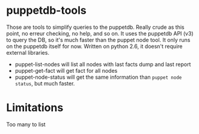 # puppetdb-tools

Those are tools to simplify queries to the puppetdb. Really crude as this point, no erreur checking, no help, and so on. It uses the puppetdb API (v3) to query the DB, so it's much faster than the puppet node tool. It only runs on the puppetdb itself for now. Written on python 2.6, it doesn't require external libraries.

* puppet-list-nodes will list all nodes with last facts dump and last report
* puppet-get-fact will get fact for all nodes
* puppet-node-status will get the same information than `puppet node status`, but much faster.

# Limitations
Too many to list
